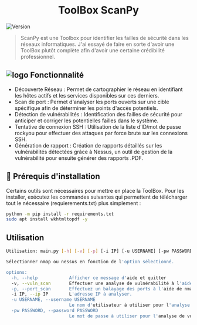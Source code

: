 <h1 align="center">ToolBox ScanPy</h1>
<p>
  <img alt="Version" src="https://img.shields.io/badge/version-0.1-blue.svg?cacheSeconds=2592000" />
</p>

> ScanPy est une Toolbox pour identifier les failles de sécurité dans les réseaux informatiques. J'ai essayé de faire en sorte d'avoir une ToolBox plutôt complète afin d'avoir une certaine crédibilité professionnel.


## ![logo](https://cdn-icons-png.flaticon.com/512/6213/6213787.png) Fonctionnalité 
 - Découverte Réseau : Permet de cartographier le réseau en identifiant les hôtes actifs et les services disponibles sur ces derniers.
 - Scan de port : Permet d'analyser les ports ouverts sur une cible spécifique afin de déterminer les points d'accès potentiels.
 - Détection de vulnérabilités : Identification des failles de sécurité pour anticiper et corriger les potentielles failles dans le système.
 - Tentative de connexion SSH : Utilisation de la liste d’ID/mot de passe rockyou pour effectuer des attaques par force brute sur les connexions SSH.
 - Génération de rapport : Création de rapports détaillés sur les vulnérabilités détectées grâce à Nessus, un outil de gestion de la vulnérabilité pour ensuite générer des rapports .PDF.



## 🔧 Prérequis d'installation

Certains outils sont nécessaires pour mettre en place la ToolBox. Pour les installer, exécutez les commandes suivantes qui permettent de télécharger tout le nécessaire (requierements.txt) plus simplement  :

```sh
python -m pip install -r requirements.txt
sudo apt install wkhtmltopdf -y
```


## Utilisation

```sh
Utilisation: main.py [-h] [-v] [-p] [-i IP] [-u USERNAME] [-pw PASSWORD]

Sélectionner nmap ou nessus en fonction de l'option sélectionné.

options:
  -h, --help            Afficher ce message d'aide et quitter
  -v, --vuln_scan       Effectuer une analyse de vulnérabilité à l'aide de Nessus
  -p, --port_scan       Effectuez un balayage des ports à l'aide de nmap.
  -i IP, --ip IP        L'adresse IP à analyser.
  -u USERNAME, --username USERNAME
                        Le nom d'utilisateur à utiliser pour l'analyse de vulnérabilité.
  -pw PASSWORD, --password PASSWORD
                        Le mot de passe à utiliser pour l'analyse de vulnérabilité.
```




